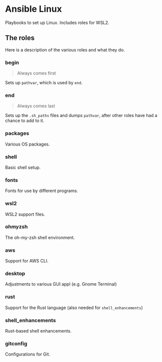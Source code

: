 # Ansible Linux

Playbooks to set up Linux. Includes roles for WSL2.

## The roles

Here is a description of the various roles and what they do.

### begin

> Always comes first

Sets up `pathvar`, which is used by `end`.

### end

> Always comes last

Sets up the `.sh_paths` files and dumps `pathvar`, after other roles have had a chance to add to it.

### packages

Various OS packages.

### shell

Basic shell setup.

### fonts

Fonts for use by different programs.

### wsl2

WSL2 support files.

### ohmyzsh

The oh-my-zsh shell environment.

### aws

Support for AWS CLI.

### desktop

Adjustments to various GUI appl (e.g. Gnome Terminal)

### rust

Support for the Rust language (also needed for `shell_enhancements`)

### shell_enhancements

Rust-based shell enhancements.

### gitconfig

Configurations for Git.
